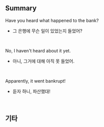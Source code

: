 ## Summary

Have you heard what happened to the bank?
- 그 은행에 무슨 일이 있었는지 들었어?

<br>

No, I haven't heard about it yet.
- 아니, 그거에 대해 아직 못 들었어.

<br>

Apparently, it went bankrupt!
- 듣자 하니, 파산했대!

<br>

## 기타
